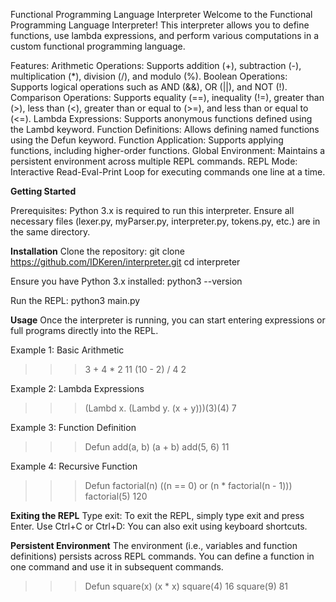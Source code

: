 Functional Programming Language Interpreter
Welcome to the Functional Programming Language Interpreter! 
This interpreter allows you to define functions, use lambda expressions, and perform various computations in a custom functional programming language.

Features:
Arithmetic Operations: Supports addition (+), subtraction (-), multiplication (*), division (/), and modulo (%).
Boolean Operations: Supports logical operations such as AND (&&), OR (||), and NOT (!).
Comparison Operations: Supports equality (==), inequality (!=), greater than (>), less than (<), greater than or equal to (>=), and less than or equal to (<=).
Lambda Expressions: Supports anonymous functions defined using the Lambd keyword.
Function Definitions: Allows defining named functions using the Defun keyword.
Function Application: Supports applying functions, including higher-order functions.
Global Environment: Maintains a persistent environment across multiple REPL commands.
REPL Mode: Interactive Read-Eval-Print Loop for executing commands one line at a time.

**Getting Started**

Prerequisites:
Python 3.x is required to run this interpreter.
Ensure all necessary files (lexer.py, myParser.py, interpreter.py, tokens.py, etc.) are in the same directory.

**Installation**
Clone the repository:
git clone https://github.com/IDKeren/interpreter.git
cd interpreter

Ensure you have Python 3.x installed:
python3 --version

Run the REPL:
python3 main.py

**Usage**
Once the interpreter is running, you can start entering expressions or full programs directly into the REPL.

Example 1: Basic Arithmetic
>>> 3 + 4 * 2
11
>>> (10 - 2) / 4
2

Example 2: Lambda Expressions
>>> (Lambd x. (Lambd y. (x + y)))(3)(4)
7

Example 3: Function Definition
>>> Defun add(a, b) (a + b)
>>> add(5, 6)
11

Example 4: Recursive Function
>>> Defun factorial(n) ((n == 0) or (n * factorial(n - 1)))
>>> factorial(5)
120

**Exiting the REPL**
Type exit: To exit the REPL, simply type exit and press Enter.
Use Ctrl+C or Ctrl+D: You can also exit using keyboard shortcuts.

**Persistent Environment**
The environment (i.e., variables and function definitions) persists across REPL commands. 
You can define a function in one command and use it in subsequent commands.

>>> Defun square(x) (x * x)
>>> square(4)
16
>>> square(9)
81
